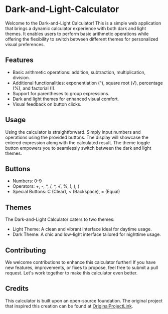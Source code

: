 # Dark-and-Light-Calculator

Welcome to the Dark-and-Light Calculator! This is a simple web application that brings a dynamic calculator experience with both dark and light themes. It enables users to perform basic arithmetic operations while offering the flexibility to switch between different themes for personalized visual preferences.

## Features

- Basic arithmetic operations: addition, subtraction, multiplication, division.
- Additional functionalities: exponentiation (^), square root (√), percentage (%), and factorial (!).
- Support for parentheses to group expressions.
- Dark and light themes for enhanced visual comfort.
- Visual feedback on button clicks.

## Usage

Using the calculator is straightforward. Simply input numbers and operations using the provided buttons. The display will showcase the entered expression along with the calculated result. The theme toggle button empowers you to seamlessly switch between the dark and light themes.

## Buttons

- Numbers: 0-9
- Operators: +, -, *, /, ^, √, %, !, (, )
- Special Buttons: C (Clear), < (Backspace), = (Equal)

## Themes

The Dark-and-Light Calculator caters to two themes:

- Light Theme: A clean and vibrant interface ideal for daytime usage.
- Dark Theme: A chic and low-light interface tailored for nighttime usage.

## Contributing

We welcome contributions to enhance this calculator further! If you have new features, improvements, or fixes to propose, feel free to submit a pull request. Let's work together to make this calculator even better.

## Credits

This calculator is built upon an open-source foundation. The original project that inspired this creation can be found at [OriginalProjectLink](link-to-original-project).


